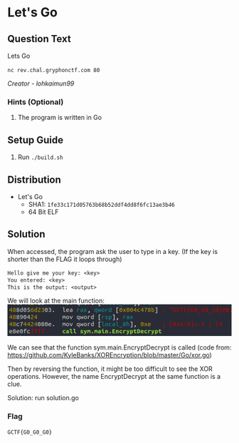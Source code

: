 # Let's Go

## Question Text

Lets Go

`nc rev.chal.gryphonctf.com 80`

*Creator - lohkaimun99*

### Hints (Optional)
1. The program is written in Go

## Setup Guide
1. Run `./build.sh`

## Distribution
- Let's Go
    - SHA1: `1fe33c171d05763b68b52ddf4dd8f6fc13ae3b46`
    - 64 Bit ELF

## Solution

When accessed, the program ask the user to type in a key. (If the key is shorter than the FLAG it loops through)
```
Hello give me your key: <key>
You entered: <key>
This is the output: <output>
```

We will look at the main function:
![alt text](solution/main.png)

We can see that the function sym.main.EncryptDecrypt is called
(code from: https://github.com/KyleBanks/XOREncryption/blob/master/Go/xor.go)

Then by reversing the function, it might be too difficult to see the XOR operations. 
However, the name EncryptDecrypt at the same function is a clue.

Solution: run solution.go


### Flag
`GCTF{G0_G0_G0}`
